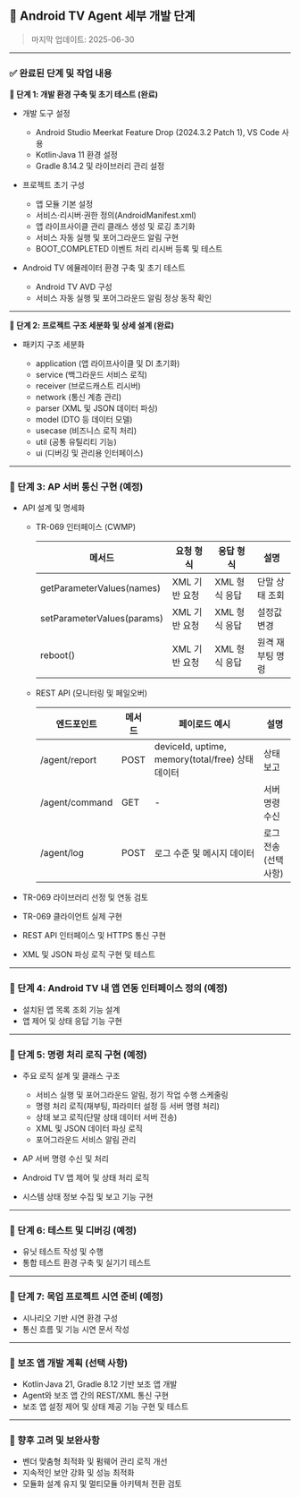 ## 🚩 Android TV Agent 세부 개발 단계

> 마지막 업데이트: 2025-06-30

---

### ✅ 완료된 단계 및 작업 내용

**🔸 단계 1: 개발 환경 구축 및 초기 테스트 (완료)**

* 개발 도구 설정

  * Android Studio Meerkat Feature Drop (2024.3.2 Patch 1), VS Code 사용
  * Kotlin·Java 11 환경 설정
  * Gradle 8.14.2 및 라이브러리 관리 설정

* 프로젝트 초기 구성

  * 앱 모듈 기본 설정
  * 서비스·리시버·권한 정의(AndroidManifest.xml)
  * 앱 라이프사이클 관리 클래스 생성 및 로깅 초기화
  * 서비스 자동 실행 및 포어그라운드 알림 구현
  * BOOT\_COMPLETED 이벤트 처리 리시버 등록 및 테스트

* Android TV 에뮬레이터 환경 구축 및 초기 테스트

  * Android TV AVD 구성
  * 서비스 자동 실행 및 포어그라운드 알림 정상 동작 확인

---

**🔸 단계 2: 프로젝트 구조 세분화 및 상세 설계 (완료)**

* 패키지 구조 세분화

  * application (앱 라이프사이클 및 DI 초기화)
  * service (백그라운드 서비스 로직)
  * receiver (브로드캐스트 리시버)
  * network (통신 계층 관리)
  * parser (XML 및 JSON 데이터 파싱)
  * model (DTO 등 데이터 모델)
  * usecase (비즈니스 로직 처리)
  * util (공통 유틸리티 기능)
  * ui (디버깅 및 관리용 인터페이스)

---

### 🚧 단계 3: AP 서버 통신 구현 (예정)

* API 설계 및 명세화

  * TR-069 인터페이스 (CWMP)

    | 메서드                        | 요청 형식     | 응답 형식     | 설명        |
    | -------------------------- | --------- | --------- | --------- |
    | getParameterValues(names)  | XML 기반 요청 | XML 형식 응답 | 단말 상태 조회  |
    | setParameterValues(params) | XML 기반 요청 | XML 형식 응답 | 설정값 변경    |
    | reboot()                   | XML 기반 요청 | XML 형식 응답 | 원격 재부팅 명령 |

  * REST API (모니터링 및 페일오버)

    | 엔드포인트          | 메서드  | 페이로드 예시                                     | 설명           |
    | -------------- | ---- | ------------------------------------------- | ------------ |
    | /agent/report  | POST | deviceId, uptime, memory(total/free) 상태 데이터 | 상태 보고        |
    | /agent/command | GET  | -                                           | 서버 명령 수신     |
    | /agent/log     | POST | 로그 수준 및 메시지 데이터                             | 로그 전송(선택 사항) |

* TR-069 라이브러리 선정 및 연동 검토

* TR-069 클라이언트 실제 구현

* REST API 인터페이스 및 HTTPS 통신 구현

* XML 및 JSON 파싱 로직 구현 및 테스트

---

### 🚧 단계 4: Android TV 내 앱 연동 인터페이스 정의 (예정)

* 설치된 앱 목록 조회 기능 설계
* 앱 제어 및 상태 응답 기능 구현

---

### 🚧 단계 5: 명령 처리 로직 구현 (예정)

* 주요 로직 설계 및 클래스 구조

  * 서비스 실행 및 포어그라운드 알림, 정기 작업 수행 스케줄링
  * 명령 처리 로직(재부팅, 파라미터 설정 등 서버 명령 처리)
  * 상태 보고 로직(단말 상태 데이터 서버 전송)
  * XML 및 JSON 데이터 파싱 로직
  * 포어그라운드 서비스 알림 관리

* AP 서버 명령 수신 및 처리

* Android TV 앱 제어 및 상태 처리 로직

* 시스템 상태 정보 수집 및 보고 기능 구현

---

### 🚧 단계 6: 테스트 및 디버깅 (예정)

* 유닛 테스트 작성 및 수행
* 통합 테스트 환경 구축 및 실기기 테스트

---

### 🚧 단계 7: 목업 프로젝트 시연 준비 (예정)

* 시나리오 기반 시연 환경 구성
* 통신 흐름 및 기능 시연 문서 작성

---

### 📌 보조 앱 개발 계획 (선택 사항)

* Kotlin·Java 21, Gradle 8.12 기반 보조 앱 개발
* Agent와 보조 앱 간의 REST/XML 통신 구현
* 보조 앱 설정 제어 및 상태 제공 기능 구현 및 테스트

---

### 📌 향후 고려 및 보완사항

* 벤더 맞춤형 최적화 및 펌웨어 관리 로직 개선
* 지속적인 보안 강화 및 성능 최적화
* 모듈화 설계 유지 및 멀티모듈 아키텍처 전환 검토
